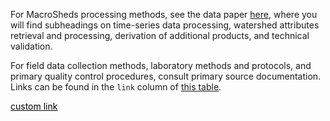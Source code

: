 ﻿For MacroSheds processing methods, see the data paper [here](https://eartharxiv.org/repository/view/3499/),
where you will find subheadings on time-series data processing, watershed attributes retrieval and processing,
derivation of additional products, and technical validation.

For field data collection methods, laboratory methods and protocols, and primary quality control procedures,
consult primary source documentation. Links can be found in the `link` column of [this table](https://docs.google.com/spreadsheets/d/1x38OiUPhD7C3m0vBj2kRZO_ORQrks4aOo0DDrFBjY7I/edit?usp=sharing).

<a href="https://www.google.com/" style="color: black; text-decoration: underline;">custom link</a>
